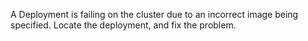 A Deployment is failing on the cluster due to an incorrect image being specified. Locate the deployment, and fix the problem.